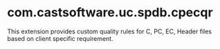 # com.castsoftware.uc.spdb.cpecqr
This extension provides custom quality rules for  C, PC, EC, Header files based on client specific requirement.
